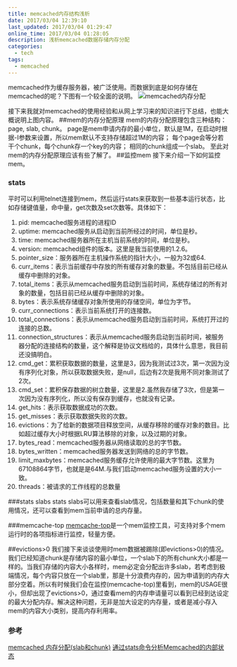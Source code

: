 ```yaml
---
title: memcached内存结构浅析
date: 2017/03/04 12:39:10
last_updated: 2017/03/04 01:29:47
online_time: 2017/03/04 01:28:05
description: 浅析memcached数据存储内存分配
categories:
  - tech
tags:
  - memcached
---
```


memcached作为缓存服务器，被广泛使用。而数据到底是如何存储在memcached的呢？下图有一个较全面的说明。
![memcached内存分配](https://yrw-blog.oss-cn-shenzhen.aliyuncs.com/article-img/20170304/a18cc5f2-b855-4563-860f-3b293a04983e--m.jpg "memcached内存分配")

接下来我就对memcached的使用经验和从网上学习来的知识进行下总结，也能大概说明上图内容。
##mem的内存分配原理
mem的内存分配原理包含三种结构：page, slab, chunk。
page是mem申请内存的最小单位，默认是1M，在启动时根据-I参数来设置，所以mem默认不支持存储超过1M的内容；
每个page会等分若干个chunk，每个chunk存一个key的内容；
相同的chunk组成一个slab。
至此对mem的内存分配原理应该有些了解了。
##监控mem
接下来介绍一下如何监控mem。
### stats
平时可以利用telnet连接到mem，然后运行stats来获取到一些基本运行状态，比如存储键值量，命中量，get次数及set次数等。具体如下：
1. pid: memcached服务进程的进程ID
2. uptime: memcached服务从启动到当前所经过的时间，单位是秒。
3. time: memcached服务器所在主机当前系统的时间，单位是秒。
4. version: memcached组件的版本。这里是我当前使用的1.2.6。
5. pointer_size：服务器所在主机操作系统的指针大小，一般为32或64.
6. curr_items：表示当前缓存中存放的所有缓存对象的数量。不包括目前已经从缓存中删除的对象。
7. total_items：表示从memcached服务启动到当前时间，系统存储过的所有对象的数量，包括目前已经从缓存中删除的对象。
8. bytes：表示系统存储缓存对象所使用的存储空间，单位为字节。
9. curr_connections：表示当前系统打开的连接数。
10. total_connections：表示从memcached服务启动到当前时间，系统打开过的连接的总数。
11. connection_structures：表示从memcached服务启动到当前时间，被服务器分配的连接结构的数量，这个解释是协议文档给的，具体什么意思，我目前还没搞明白。
12. cmd_get：累积获取数据的数量，这里是3，因为我测试过3次，第一次因为没有序列化对象，所以获取数据失败，是null，后边有2次是我用不同对象测试了2次。
13. cmd_set：累积保存数据的树立数量，这里是2.虽然我存储了3次，但是第一次因为没有序列化，所以没有保存到缓存，也就没有记录。
14. get_hits：表示获取数据成功的次数。
15. get_misses：表示获取数据失败的次数。
16. evictions：为了给新的数据项目释放空间，从缓存移除的缓存对象的数目。比如超过缓存大小时根据LRU算法移除的对象，以及过期的对象。
17. bytes_read：memcached服务器从网络读取的总的字节数。
18. bytes_written：memcached服务器发送到网络的总的字节数。
19. limit_maxbytes：memcached服务缓存允许使用的最大字节数。这里为67108864字节，也就是是64M.与我们启动memcached服务设置的大小一致。
20. threads：被请求的工作线程的总数量

###stats slabs
stats slabs可以用来查看slab情况，包括数量和其下chunk的使用情况，还可以查看到mem当前申请的总内存量。

###memcache-top
[memcache-top](https://code.google.com/archive/p/memcache-top/)是一个mem监控工具，可支持对多个mem运行时的各项指标进行监控，轻量方便。

##evictions>0
我们接下来谈谈使用时mem数据被踢除(即evictions>0)的情况。
我们已经知道chunk是存储内容的最小单位，一个slab下的所有chunk大小都是一样的。当我们存储的内容大小各样时，mem必定会分配出许多slab，若考虑到极端情况，每个内容只放在一个slab里，那是十分浪费内存的，因为申请到的内存大部分空着。所以有时候我们会在监控(memcache-top)里看到，mem的USAGE很小，但却出现了evictions>0，通过查看mem的内存申请量可以看到已经到达设定的最大分配内存。解决这种问题，无非是加大设定的内存量，或者是减小存入mem的内容大小类别，提高内存利用率。

### 参考
[memcached 内存分配(slab和chunk)](http://san-yun.iteye.com/blog/1591803)
[通过stats命令分析Memcached的内部状态](http://andto.iteye.com/blog/1560906)

